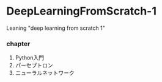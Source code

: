 # DeepLearningFromScratch-1
Leaning  "deep learning from scratch 1" 

### chapter
1. Python入門
2. パーセプトロン
3. ニューラルネットワーク
